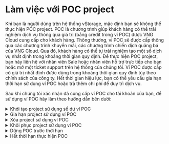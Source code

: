 # Làm việc với POC project

Khi bạn là người dùng trên hệ thống vStorage, mặc định bạn sẽ không thể thực hiện POC project. POC là chương trình giúp khách hàng có thể trải nghiệm dịch vụ thông qua giá trị (bằng credit trong ví POC) được VNG Cloud cung cấp cho khách hàng. Thông thường, ví POC sẽ được cấp thông qua các chương trình khuyến mãi, các chương trình chiến dịch quảng bá của VNG Cloud. Qua đó, khách hàng có thể tự trải nghiệm tạo một số dịch vụ nhất định trong khoảng thời gian quy định. Để thực hiện POC project, bạn hãy liên hệ với nhân viên Sale hoặc nhân viên hỗ trợ trực tiếp cho bạn hoặc mở một ticket support trên hệ thống của chúng tôi. Ví POC được cấp có giá trị nhất định được dùng trong khoảng thời gian quy định tùy theo chính sách của công ty. Hết thời gian hiệu lực, bạn có thể yêu cầu gia hạn thời hạn sử dụng ví POC hoặc trả thêm chi phí để duy trì dịch vụ.

Sau khi chúng tôi xác nhận đã cung cấp ví POC cho tài khoản của bạn, để sử dụng ví POC hãy làm theo hướng dẫn bên dưới:

<details>

<summary>Khởi tạo project sử dụng số dư ví POC</summary>

1\. Đăng nhập vào [https://vstorage.console.vngcloud.vn](https://vstorage.console.vngcloud.vn/storage/list).

2\. Chọn **region** bạn muốn lưu trữ dữ liệu.

Chọn một region gần bạn để giảm thiểu độ trễ và chi phí cũng như giải quyết các yêu cầu về quy định. Các object được lưu trữ trong một region sẽ không bao giờ rời khỏi region đó trừ khi bạn chuyển chúng sang một region khác. Để biết danh sách các region của vStorage, hãy xem [Hạn mức tài nguyên](https://docs.vngcloud.vn/vng-cloud-document/vn/vstorage/object-storage/vstorage-hcm03/han-muc-tai-nguyen).

3\. Chọn **Tạo một project.**

Màn hình **Tạo mới project** được hiển thị.

4\. Trong **Tên project**, hãy nhập tên tuân thủ theo quy định của chúng tôi cho project của bạn. 

Sau khi tạo project, bạn không thể thay đổi tên của project. Để biết thêm thông tin về cách đặt tên project, hãy xem [Phạm vi giới hạn project](https://docs.vngcloud.vn/vng-cloud-document/vn/vstorage/object-storage/vstorage-hcm03/cac-tinh-nang-cua-vstorage/lam-viec-voi-project/pham-vi-gioi-han-project).

5\. Chọn **Project type (gói lưu trữ)** theo nhu cầu của bạn.

Chúng tôi cung cấp cho bạn 3 gói lưu trữ Gold, Silver, Archive phù hợp với các nhu cầu lưu trữ dữ liệu khác nhau của bạn. Để biết thêm thông tin về các gói lưu trữ chúng tôi đang cung cấp, hãy xem [Cách tính phí](https://docs.vngcloud.vn/vng-cloud-document/vn/vstorage/object-storage/vstorage-hcm03/cach-tinh-phi).

6\. Chọn **Quota** lưu trữ theo nhu cầu của bạn.

Quota là kích thước gói lưu trữ tối đa bạn có thể tạo. Đối với mỗi gói lưu trữ, chúng tôi đã cung cấp 1 kích thước tối thiểu và tối đa để bạn có thể lựa chọn thay đổi dựa trên nhu cầu thực tế.

7\. Tắt chọn **Bật gia hạn tự động**. Lúc này chúng tôi hiển thị lựa chọn **PoC**.

8\. Chọn **PoC**.

9\. Chọn **Tạo một project.**

10\. Chọn **Checkout PoC** sau khi kiểm tra thông tin giỏ hàng.

Sau khi bạn hoàn thành 10 bước được mô tả bên trên, project của bạn đã được tạo thông qua phương thức thanh toán là ví POC. **Project** này có tiền tố là **\[POC]. Mặc định project này sẽ có ngày bắt đầu là thời gian tạo project và ngày kết thúc là thời gian hết hạn sử dụng ví POC mà bạn được cung cấp.**

Thời gian sử dụng tài nguyên POC mặc định trùng với thời gian kết thúc ví POC. Chúng tôi chỉ hỗ trợ bạn sử dụng ví POC để thanh toán tài nguyên POC. Đối với tài nguyên POC, cách tính giá sử dụng tài nguyên POC tương tự như tài nguyên thường. Chi tiết tham khảo thêm tại [Cách tính phí](https://docs.vngcloud.vn/pages/viewpage.action?pageId=49648482).

</details>

<details>

<summary>Gia hạn project sử dụng ví POC</summary>

Sau khi bạn khởi tạo một project sử dụng ví POC, lúc này bạn có thể tiếp tục gia hạn sử dụng project cũng bằng cách sử dụng ví Poc. Chi tiết hãy làm theo các bước sau:

1\. Đăng nhập vào [https://vstorage.console.vngcloud.vn](https://vstorage.console.vngcloud.vn/storage/list).

2\. Chọn biểu tượng ![](https://docs.vngcloud.vn/download/thumbnails/49649751/image2023-3-6\_10-6-56.png?version=1\&modificationDate=1678788462000\&api=v2)tại **project** bạn muốn thực hiện gia hạn. Chọn **Gia hạn**.

3\. **Bạn có thể gia hạn project sử dụng ví POC nếu bạn đã gia hạn thời gian sử dụng ví POC. Sau khi bạn gia hạn thời gian sử dụng ví POC thì thời gian bạn có thể gia hạn project là quãng thời gian từ ngày kết thúc hiện tại tới ngày hết hạn mới của ví POC**. Để tăng thời gian sử dụng ví POC, bạn hãy liên hệ với nhân viên Sale hoặc nhân viên hỗ trợ trực tiếp cho bạn hoặc mở một ticket support trên hệ thống của chúng tôi. Chọn **Gia hạn**.

4\. Chọn **Checkout PoC**.

Sau khi bạn hoàn thành 4 bước được mô tả bên trên, project của bạn đã được gia hạn thông qua phương thức thanh toán là ví POC. 

Quy trình và phương thức tính giá tương tự như khi gia hạn project thông thường. Chi tiết tham khảo thêm tại [Cách tính phí](https://docs.vngcloud.vn/vng-cloud-document/vn/vstorage/object-storage/vstorage-hcm03/cach-tinh-phi).

</details>

<details>

<summary>Xóa project sử dụng ví POC</summary>

Sau khi bạn khởi tạo một project sử dụng ví POC, lúc này nếu bạn không có nhu cầu sử dụng project này, bạn có thể thực hiện xóa chúng theo hướng dẫn tại [Xóa project](https://docs.vngcloud.vn/vng-cloud-document/vn/vstorage/object-storage/vstorage-hcm03/cac-tinh-nang-cua-vstorage/lam-viec-voi-project/xoa-project).

Lúc này **project** bị xóa sẽ nằm trong **Thùng rác**, bạn có thể:

* **Xóa** **hoàn toàn** project khỏi vStorage bằng cách chọn **Xóa**.
* **Khôi phục** lại project sử dụng ví POC theo hướng dẫn ngay bên dưới.

</details>

<details>

<summary>Khôi phục project sử dụng ví POC</summary>

DBạn có thể khôi phục project sau khi xóa theo hướng dẫn bên trên bằng cách:

1\. Đăng nhập vào [https://vstorage.console.vngcloud.vn](https://vstorage.console.vngcloud.vn/storage/list).

2\. Chọn menu **Thùng rác.**

3\. Chọn biểu tượng ![](https://docs.vngcloud.vn/download/thumbnails/49649751/image2023-2-2\_16-30-26.png?version=1\&modificationDate=1678788702000\&api=v2) trên **project** muốn thực hiện khôi phục.

4\. **Bạn có thể gia hạn project sử dụng ví POC với khoảng thời gian gia hạn tính từ ngày thực hiện xóa project tới ngày kết thúc thời gian sử dụng ví POC.** Để tăng thời gian sử dụng ví POC, bạn hãy liên hệ với nhân viên Sale hoặc nhân viên hỗ trợ trực tiếp cho bạn hoặc mở một ticket support trên hệ thống của chúng tôi. Chọn **Khôi phục.**

5\. Chọn **Checkout PoC**.

Sau khi bạn hoàn thành 5 bước được mô tả bên trên, project của bạn đã được khôi phục thông qua phương thức thanh toán là ví POC. 

Quy trình và phương thức tính giá tương tự như khi khôi phục project thông thường. Chi tiết tham khảo thêm tại [Cách tính phí](https://docs.vngcloud.vn/vng-cloud-document/vn/vstorage/object-storage/vstorage-hcm03/cach-tinh-phi).

</details>

<details>

<summary>Dừng POC trước thời hạn</summary>



1\. Đăng nhập vào [https://vstorage.console.vngcloud.vn](https://vstorage.console.vngcloud.vn/storage/list).

2\. Chọn biểu tượng ![](https://docs.vngcloud.vn/download/thumbnails/49649751/image2023-3-6\_10-2-51.png?version=1\&modificationDate=1678788252000\&api=v2)tại **project** bạn muốn thực hiện dừng POC. Chọn **Dừng POC**.

3\. Chọn **Dừng POC**. 

Sau khi bạn thực hiện dừng POC thành công thì project của bạn sẽ được chuyển thành loại tài nguyên trả trước và được chuyển vào Thùng rác.

* Nếu bạn thực sự không có nhu cầu sử dụng project này nữa thì bạn có thể thực hiện xóa hoàn toàn project khỏi hệ thống của chúng tôi theo hướng dẫn tại [Xóa project](https://docs.vngcloud.vn/vng-cloud-document/vn/vstorage/object-storage/vstorage-hcm03/cac-tinh-nang-cua-vstorage/lam-viec-voi-project/xoa-project).
* **Nếu bạn muốn khôi phục project vừa xóa này để tiếp tục sử dụng, hãy làm theo hướng dẫn** [**Khôi phục project**](https://docs.vngcloud.vn/vng-cloud-document/vn/vstorage/object-storage/vstorage-hcm03/cac-tinh-nang-cua-vstorage/lam-viec-voi-project/khoi-phuc-project)**. Khi khôi phục project vừa được dừng POC, bạn cần chọn lại chu kỳ gia hạn mới và thực hiện thanh toán tiền thật của bạn (số dư ví credit, ví Momo, ví Zalopay,...).**
* Bạn cũng không thể bật sử dụng POC sau khi đã thực hiện Dừng POC. Nếu bạn có vướng mắc lúc này, hãy liên hệ với nhân viên Sale hoặc nhân viên hỗ trợ trực tiếp cho bạn hoặc mở một ticket support trên hệ thống của chúng tôi. 

</details>

<details>

<summary>Hết thời hạn thực hiện POC</summary>



Tại thời điểm hết hạn sử dụng ví POC, chúng tôi sẽ:

* **Dừng POC** đối với tất cả tài nguyên POC đang sử dụng. Quy trình xử lý tương tự như khi bạn chủ động dừng POC trên tài nguyên.
* **Tắt ví POC**: bạn sẽ không được phép sử dụng tài nguyên dưới hình thức POC cho đến khi ví POC được bật trở lại.

</details>
